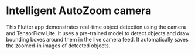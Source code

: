 # Intelligent AutoZoom camera

This Flutter app demonstrates real-time object detection using the camera and TensorFlow Lite. It uses a pre-trained model to detect objects and draw bounding boxes around them in the live camera feed. It automatically saves the zoomed-in images of detected objects.

